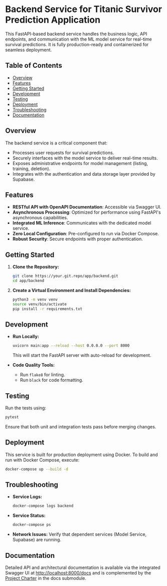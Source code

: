 # Backend Service for Titanic Survivor Prediction Application

This FastAPI-based backend service handles the business logic, API endpoints, and communication with the ML model service for real-time survival predictions. It is fully production-ready and containerized for seamless deployment.

## Table of Contents

- [Overview](#overview)
- [Features](#features)
- [Getting Started](#getting-started)
- [Development](#development)
- [Testing](#testing)
- [Deployment](#deployment)
- [Troubleshooting](#troubleshooting)
- [Documentation](#documentation)

## Overview

The backend service is a critical component that:
- Processes user requests for survival predictions.
- Securely interfaces with the model service to deliver real-time results.
- Exposes administrative endpoints for model management (listing, training, deletion).
- Integrates with the authentication and data storage layer provided by Supabase.

## Features

- **RESTful API with OpenAPI Documentation**: Accessible via Swagger UI.
- **Asynchronous Processing**: Optimized for performance using FastAPI's asynchronous capabilities.
- **Integrated ML Inference**: Communicates with the dedicated model service.
- **Zero Local Configuration**: Pre-configured to run via Docker Compose.
- **Robust Security**: Secure endpoints with proper authentication.

## Getting Started

1. **Clone the Repository:**
   ```bash
   git clone https://your.git.repo/app/backend.git
   cd app/backend
   ```

2. **Create a Virtual Environment and Install Dependencies:**
   ```bash
   python3 -m venv venv
   source venv/bin/activate
   pip install -r requirements.txt
   ```

## Development

- **Run Locally:**
  ```bash
  uvicorn main:app --reload --host 0.0.0.0 --port 8000
  ```
  This will start the FastAPI server with auto-reload for development.

- **Code Quality Tools:**
  - Run `flake8` for linting.
  - Run `black` for code formatting.

## Testing

Run the tests using:
```bash
pytest
```
Ensure that both unit and integration tests pass before merging changes.

## Deployment

This service is built for production deployment using Docker. To build and run with Docker Compose, execute:
```bash
docker-compose up --build -d
```

## Troubleshooting

- **Service Logs:**
  ```bash
  docker-compose logs backend
  ```
- **Service Status:**
  ```bash
  docker-compose ps
  ```
- **Network Issues:**
  Verify that dependent services (Model Service, Supabase) are running.

## Documentation

Detailed API and architectural documentation is available via the integrated Swagger UI at [http://localhost:8000/docs](http://localhost:8000/docs) and is complemented by the [Project Charter](https://mygit.th-deg.de/schober-teaching/student-projects/ain-23-software-engineering/ss-25/Random_Iceberg/docker-compose/-/wikis/home) in the docs submodule.
